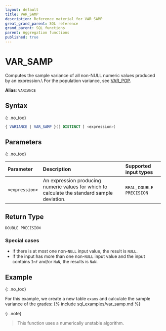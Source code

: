 ```yaml
---
layout: default
title: VAR_SAMP
description: Reference material for VAR_SAMP
great_grand_parent: SQL reference
grand_parent: SQL functions
parent: Aggregation functions
published: true
---
```


# VAR\_SAMP

Computes the sample variance of all non-NULL numeric values produced by an expression.\\
For the population variance, see [VAR_POP](variance-pop.md).

**Alias**: `VARIANCE`

## Syntax
{: .no_toc}

```sql
{ VARIANCE | VAR_SAMP }([ DISTINCT ] <expression>)
```
## Parameters 
{: .no_toc}

| Parameter | Description               | Supported input types |
| :--------- | :----------------------------------- | :--------|
| `<expression>`  | An expression producing numeric values for which to calculate the standard sample deviation. | `REAL`, `DOUBLE PRECISION` <!-- Any numeric type-->|

## Return Type
`DOUBLE PRECISION` <!--for `REAL` and `DOUBLE PRECISION` input types.-->
<!-- `NUMERIC` for serial and `NUMERIC` input types (not yet supported)-->

### Special cases
- If there is at most one non-`NULL` input value, the result is `NULL`.
- If the input has more than one non-`NULL` input value and the input contains `Inf` and/or `NaN`, the results is `NaN`.

## Example
{: .no_toc}

For this example, we create a new table `exams` and calculate the sample variance of the grades:
{% include sql_examples/var_samp.md %}

{: .note}
> This function uses a numerically unstable algorithm.

